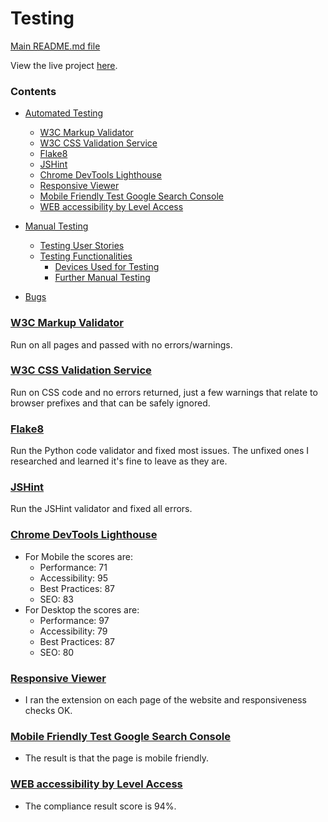 # Testing #

[Main README.md file](https://github.com/MihaelaVacarus/bojeaux_ms4/blob/main/README.md)

View the live project [here](https://bojeaux-ms4.herokuapp.com/).

### **Contents** ###

- [Automated Testing](#automated-testing)
    - [W3C Markup Validator](#w3c-markup-validator)
    - [W3C CSS Validation Service](#w3c-css-validation-service)
    - [Flake8](#flake8)
    - [JSHint](#jshint)
    - [Chrome DevTools Lighthouse](#chrome-devtools-lighthouse)
    - [Responsive Viewer](#responsive-viewer)
    - [Mobile Friendly Test Google Search Console](#mobile-friendly-test-google-search-console)
    - [WEB accessibility by Level Access](#web-accessibility-by-level-access)

- [Manual Testing](#manual-testing)
    - [Testing User Stories](#testing-user-stories)
    - [Testing Functionalities](#testing-functionalities)
        - [Devices Used for Testing](#devices-used-for-testing)
        - [Further Manual Testing](#further-manual-testing)

- [Bugs](#bugs)

### [W3C Markup Validator](https://validator.w3.org/)
Run on all pages and passed with no errors/warnings.


### [W3C CSS Validation Service](https://jigsaw.w3.org/css-validator/)
Run on CSS code and no errors returned, just a few warnings that relate to browser prefixes and that can be safely ignored.

### [Flake8](https://flake8.pycqa.org/en/latest/index.html)
Run the Python code validator and fixed most issues. The unfixed ones I researched and learned it's fine to leave as they are.

### [JSHint](https://jshint.com/)
Run the JSHint validator and fixed all errors.

### [Chrome DevTools Lighthouse](https://developers.google.com/web/tools/lighthouse)
- For Mobile the scores are: 
    - Performance: 71
    - Accessibility: 95
    - Best Practices: 87
    - SEO: 83
- For Desktop the scores are:
    - Performance: 97
    - Accessibility: 79
    - Best Practices: 87
    - SEO: 80

### [Responsive Viewer](https://chrome.google.com/webstore/detail/responsive-viewer/inmopeiepgfljkpkidclfgbgbmfcennb?hl=en)
- I ran the extension on each page of the website and responsiveness checks OK. 

### [Mobile Friendly Test Google Search Console](https://search.google.com/test/mobile-friendly)
- The result is that the page is mobile friendly.

### [WEB accessibility by Level Access](https://www.webaccessibility.com/)
- The compliance result score is 94%.